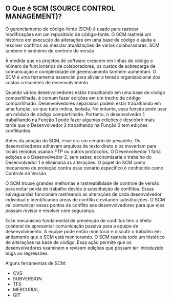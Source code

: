 ## O Que é SCM (SOURCE CONTROL MANAGEMENT)?

O gerenciamento de código-fonte (SCM) é usado para rastrear modificações em um repositório de código-fonte. O SCM rastreia um histórico em execução de alterações em uma base de código e ajuda a resolver conflitos ao mesclar atualizações de vários colaboradores. SCM também é sinônimo de controle de versão.

À medida que os projetos de software crescem em linhas de código e número de funcionários de colaboradores, os custos de sobrecarga de comunicação e complexidade de gerenciamento também aumentam. O SCM é uma ferramenta essencial para aliviar a tensão organizacional dos custos crescentes de desenvolvimento.

Quando vários desenvolvedores estão trabalhando em uma base de código compartilhada, é comum fazer edições em um trecho de código compartilhado. Desenvolvedores separados podem estar trabalhando em uma função, ao que tudo indica, isolada. No entanto, essa função pode usar um módulo de código compartilhado. Portanto, o desenvolvedor 1 trabalhando na Função 1 pode fazer algumas edições e descobrir mais tarde que o Desenvolvedor 2 trabalhando na Função 2 tem edições conflitantes.

Antes da adoção do SCM, esse era um cenário de pesadelo. Os desenvolvedores editavam arquivos de texto direto e os moveriam para locais remotos usando FTP ou outros protocolos. O Desenvolvedor 1 faria edições e o Desenvolvedor 2, sem saber, economizaria o trabalho do Desenvolvedor 1 e eliminaria as alterações. O papel do SCM como mecanismo de proteção contra esse cenário específico é conhecido como Controle de Versão.

O SCM trouxe grandes melhorias e rastreabilidade de controle de versão para evitar perda de trabalho devido à substituição de conflitos. Essas salvaguardas funcionam rastreando as alterações de cada desenvolvedor individual e identificando áreas de conflito e evitando substituições. O SCM vai comunicar esses pontos de conflito aos desenvolvedores para que eles possam revisar e resolver com segurança.

Esse mecanismo fundamental de prevenção de conflitos tem o efeito colateral de apresentar comunicação passiva para a equipe de desenvolvimento. A equipe pode então monitorar e discutir o trabalho em andamento que o SCM está monitorando. O SCM rastreia todo um histórico de alterações na base de código. Essa ação permite que os desenvolvedores examinem e revisem edições que possam ter introduzido bugs ou regressões.


Alguns ferramentas de SCM:

* CVS
* SUBVERSION
* TFS
* MERCURIAL
* GIT